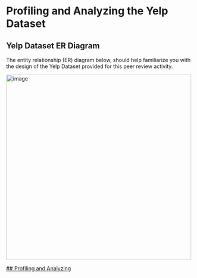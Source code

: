 # Profiling and Analyzing the Yelp Dataset
## Yelp Dataset ER Diagram
The entity relationship (ER) diagram below, should help familiarize you with the design of the Yelp Dataset provided for this peer review activity.

<img width="497" alt="image" src="https://github.com/rogue1812/Profiling-and-Analyzing-the-Yelp-Dataset/assets/83130519/ff491e29-cfcf-42aa-9848-f8527473d26c">

[## Profiling and Analyzing](https://github.com/rogue1812/Profiling-and-Analyzing-the-Yelp-Dataset/blob/main/Yelp.txt)
